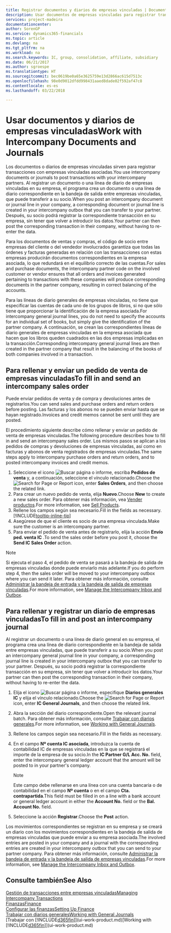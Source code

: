 ```yaml
---
title: Registrar documentos y diarios de empresas vinculadas | Documentos de Microsoft
description: Usar documentos de empresas vinculadas para registrar transacciones con empresas vinculadas asociadas.
services: project-madeira
documentationcenter: 
author: SorenGP
ms.service: dynamics365-financials
ms.topic: article
ms.devlang: na
ms.tgt_pltfrm: na
ms.workload: na
ms.search.keywords: IC, group, consolidation, affiliate, subsidiary
ms.date: 06/21/2017
ms.author: sgroespe
ms.translationtype: HT
ms.sourcegitcommit: bec0619be0a65e3625759e13d2866ac615d7513c
ms.openlocfilehash: 98e0d9012dfdd998431aaed8dade02f592af47c8
ms.contentlocale: es-es
ms.lasthandoff: 03/22/2018

---
```

# <a name="work-with-intercompany-documents-and-journals"></a><span data-ttu-id="e0d5b-103">Usar documentos y diarios de empresas vinculadas</span><span class="sxs-lookup"><span data-stu-id="e0d5b-103">Work with Intercompany Documents and Journals</span></span>
<span data-ttu-id="e0d5b-104">Los documentos o diarios de empresas vinculadas sirven para registrar transacciones con empresas vinculadas asociadas.</span><span class="sxs-lookup"><span data-stu-id="e0d5b-104">You use intercompany documents or journals to post transactions with your intercompany partners.</span></span> <span data-ttu-id="e0d5b-105">Al registrar un documento o una línea de diario de empresas vinculadas en su empresa, el programa crea un documento o una línea de diario correspondiente en la bandeja de salida entre empresas vinculadas, que puede transferir a su socio.</span><span class="sxs-lookup"><span data-stu-id="e0d5b-105">When you post an intercompany document or journal line in your company, a corresponding document or journal line is created in your intercompany outbox that you can transfer to your partner.</span></span> <span data-ttu-id="e0d5b-106">Después, su socio podrá registrar la correspondiente transacción en su empresa, sin tener que volver a introducir los datos.</span><span class="sxs-lookup"><span data-stu-id="e0d5b-106">Your partner can then post the corresponding transaction in their company, without having to re-enter the data.</span></span>

<span data-ttu-id="e0d5b-107">Para los documentos de ventas y compras, el código de socio entre empresas del cliente o del vendedor involucrados garantiza que todas las órdenes y facturas generadas en relación con las transacciones con estas empresas producirán documentos correspondientes en la empresa asociada, lo que redundará en el equilibrio correcto de las cuentas.</span><span class="sxs-lookup"><span data-stu-id="e0d5b-107">For sales and purchase documents, the intercompany partner code on the involved customer or vendor ensures that all orders and invoices generated pertaining to transactions with these companies will produce corresponding documents in the partner company, resulting in correct balancing of the accounts.</span></span>

<span data-ttu-id="e0d5b-108">Para las líneas de diario generales de empresas vinculadas, no tiene que especificar las cuentas de cada uno de los grupos de libros, si no que sólo tiene que proporcionar la identificación de la empresa asociada.</span><span class="sxs-lookup"><span data-stu-id="e0d5b-108">For intercompany general journal lines, you do not need to specify the accounts for an individual set of books, but simply give the identification of the partner company.</span></span> <span data-ttu-id="e0d5b-109">A continuación, se crean las correspondientes líneas de diario generales de empresas vinculadas en la empresa asociada que hacen que los libros queden cuadrados en las dos empresas implicadas en la transacción.</span><span class="sxs-lookup"><span data-stu-id="e0d5b-109">Corresponding intercompany general journal lines are then created in the partner company that result in the balancing of the books of both companies involved in a transaction.</span></span>

## <a name="to-fill-in-and-send-an-intercompany-sales-order"></a><span data-ttu-id="e0d5b-110">Para rellenar y enviar un pedido de venta de empresas vinculadas</span><span class="sxs-lookup"><span data-stu-id="e0d5b-110">To fill in and send an intercompany sales order</span></span>
<span data-ttu-id="e0d5b-111">Puede enviar pedidos de venta y de compra y devoluciones antes de registrarlos.</span><span class="sxs-lookup"><span data-stu-id="e0d5b-111">You can send sales and purchase orders and return orders before posting.</span></span> <span data-ttu-id="e0d5b-112">Las facturas y los abonos no se pueden enviar hasta que se hayan registrado.</span><span class="sxs-lookup"><span data-stu-id="e0d5b-112">Invoices and credit memos cannot be sent until they are posted.</span></span>

<span data-ttu-id="e0d5b-113">El procedimiento siguiente describe cómo rellenar y enviar un pedido de venta de empresas vinculadas.</span><span class="sxs-lookup"><span data-stu-id="e0d5b-113">The following procedure describes how to fill in and send an intercompany sales order.</span></span> <span data-ttu-id="e0d5b-114">Los mismos pasos se aplican a los pedidos de compras y devoluciones de empresas vinculadas, así como en facturas y abonos de venta registrados de empresas vinculadas.</span><span class="sxs-lookup"><span data-stu-id="e0d5b-114">The same steps apply to intercompany purchase orders and return orders, and to posted intercompany invoices and credit memos.</span></span>  

1. <span data-ttu-id="e0d5b-115">Seleccione el icono ![Buscar página o informe](media/ui-search/search_small.png "icono Buscar página o informe"), escriba **Pedidos de venta** y, a continuación, seleccione el vínculo relacionado.</span><span class="sxs-lookup"><span data-stu-id="e0d5b-115">Choose the ![Search for Page or Report](media/ui-search/search_small.png "Search for Page or Report icon") icon, enter **Sales Orders**, and then choose the related link.</span></span>  
2. <span data-ttu-id="e0d5b-116">Para crear un nuevo pedido de venta, elija **Nuevo**.</span><span class="sxs-lookup"><span data-stu-id="e0d5b-116">Choose **New** to create a new sales order.</span></span> <span data-ttu-id="e0d5b-117">Para obtener más información, vea [Vender productos](sales-how-sell-products.md).</span><span class="sxs-lookup"><span data-stu-id="e0d5b-117">For more information, see [Sell Products](sales-how-sell-products.md).</span></span>  
3. <span data-ttu-id="e0d5b-118">Rellene los campos según sea necesario.</span><span class="sxs-lookup"><span data-stu-id="e0d5b-118">Fill in the fields as necessary.</span></span> [!INCLUDE[tooltip-inline-tip](includes/tooltip-inline-tip_md.md)]
4. <span data-ttu-id="e0d5b-119">Asegúrese de que el cliente es socio de una empresa vinculada.</span><span class="sxs-lookup"><span data-stu-id="e0d5b-119">Make sure the customer is an intercompany partner.</span></span>
5. <span data-ttu-id="e0d5b-120">Para enviar el pedido de venta antes de registrarlo, elija la acción **Envío ped. venta IC** .</span><span class="sxs-lookup"><span data-stu-id="e0d5b-120">To send the sales order before you post it, choose the **Send IC Sales Order** action.</span></span>

> [!NOTE]
> <span data-ttu-id="e0d5b-121">Si ejecuta el paso 4, el pedido de venta se pasará a la bandeja de salida de empresas vinculadas donde puede enviarlo más adelante.</span><span class="sxs-lookup"><span data-stu-id="e0d5b-121">If you do perform step 4, then the sales order will be moved to your intercompany outbox where you can send it later.</span></span> <span data-ttu-id="e0d5b-122">Para obtener más información, consulte [Administrar la bandeja de entrada y la bandeja de salida de empresas vinculadas](intercompany-how-manage-intercompany-inbox.md).</span><span class="sxs-lookup"><span data-stu-id="e0d5b-122">For more information, see [Manage the Intercompany Inbox and Outbox](intercompany-how-manage-intercompany-inbox.md).</span></span>

## <a name="to-fill-in-and-post-an-intercompany-journal"></a><span data-ttu-id="e0d5b-123">Para rellenar y registrar un diario de empresas vinculadas</span><span class="sxs-lookup"><span data-stu-id="e0d5b-123">To fill in and post an intercompany journal</span></span>
<span data-ttu-id="e0d5b-124">Al registrar un documento o una línea de diario general en su empresa, el programa crea una línea de diario correspondiente en la bandeja de salida entre empresas vinculadas, que puede transferir a su socio.</span><span class="sxs-lookup"><span data-stu-id="e0d5b-124">When you post an intercompany general journal line in your company, a corresponding journal line is created in your intercompany outbox that you can transfer to your partner.</span></span> <span data-ttu-id="e0d5b-125">Después, su socio podrá registrar la correspondiente transacción en su empresa, sin tener que volver a introducir los datos.</span><span class="sxs-lookup"><span data-stu-id="e0d5b-125">Your partner can then post the corresponding transaction in their company, without having to re-enter the data.</span></span>

1. <span data-ttu-id="e0d5b-126">Elija el icono ![Buscar página o informe](media/ui-search/search_small.png "icono Buscar página o informe"), especifique **Diarios generales IC** y elija el vínculo relacionado.</span><span class="sxs-lookup"><span data-stu-id="e0d5b-126">Choose the ![Search for Page or Report](media/ui-search/search_small.png "Search for Page or Report icon") icon, enter **IC General Journals**, and then choose the related link.</span></span>  
2. <span data-ttu-id="e0d5b-127">Abra la sección del diario correspondiente.</span><span class="sxs-lookup"><span data-stu-id="e0d5b-127">Open the relevant journal batch.</span></span> <span data-ttu-id="e0d5b-128">Para obtener más información, consulte [Trabajar con diarios generales](ui-work-general-journals.md).</span><span class="sxs-lookup"><span data-stu-id="e0d5b-128">For more information, see [Working with General Journals](ui-work-general-journals.md).</span></span>
3. <span data-ttu-id="e0d5b-129">Rellene los campos según sea necesario.</span><span class="sxs-lookup"><span data-stu-id="e0d5b-129">Fill in the fields as necessary.</span></span>
4. <span data-ttu-id="e0d5b-130">En el campo **Nº cuenta IC asociada**, introduzca la cuenta de contabilidad IC de empresas vinculadas en la que se registrará el importe de la empresa de su socio.</span><span class="sxs-lookup"><span data-stu-id="e0d5b-130">In the **IC Partner G/L Acc. No.** field, enter the intercompany general ledger account that the amount will be posted to in your partner's company.</span></span>

    > [!NOTE]
    > <span data-ttu-id="e0d5b-131">Este campo debe rellenarse en una línea con una cuenta bancaria o de contabilidad en el campo **Nº cuenta** o en el campo **Cta. contrapartida**.</span><span class="sxs-lookup"><span data-stu-id="e0d5b-131">This field must be filled in on a line with a bank account or general ledger account in either the **Account No.** field or the **Bal. Account No.** field.</span></span>  
5. <span data-ttu-id="e0d5b-132">Seleccione la acción **Registrar**.</span><span class="sxs-lookup"><span data-stu-id="e0d5b-132">Choose the **Post** action.</span></span>

<span data-ttu-id="e0d5b-133">Los movimientos correspondientes se registran en su empresa y se creará un diario con los movimientos correspondientes en la bandeja de salida de empresas vinculadas que puede enviar a su empresa asociada.</span><span class="sxs-lookup"><span data-stu-id="e0d5b-133">The involved entries are posted in your company and a journal with the corresponding entries are created in your intercompany outbox that you can send to your partner company.</span></span> <span data-ttu-id="e0d5b-134">Para obtener más información, consulte [Administrar la bandeja de entrada y la bandeja de salida de empresas vinculadas](intercompany-how-manage-intercompany-inbox.md).</span><span class="sxs-lookup"><span data-stu-id="e0d5b-134">For more information, see [Manage the Intercompany Inbox and Outbox](intercompany-how-manage-intercompany-inbox.md).</span></span> 

## <a name="see-also"></a><span data-ttu-id="e0d5b-135">Consulte también</span><span class="sxs-lookup"><span data-stu-id="e0d5b-135">See Also</span></span>
[<span data-ttu-id="e0d5b-136">Gestión de transacciones entre empresas vinculadas</span><span class="sxs-lookup"><span data-stu-id="e0d5b-136">Managing Intercompany Transactions</span></span>](intercompany-manage.md)  
[<span data-ttu-id="e0d5b-137">Finanzas</span><span class="sxs-lookup"><span data-stu-id="e0d5b-137">Finance</span></span>](finance.md)  
[<span data-ttu-id="e0d5b-138">Configurar las finanzas</span><span class="sxs-lookup"><span data-stu-id="e0d5b-138">Setting Up Finance</span></span>](finance-setup-finance.md)  
[<span data-ttu-id="e0d5b-139">Trabajar con diarios generales</span><span class="sxs-lookup"><span data-stu-id="e0d5b-139">Working with General Journals</span></span>](ui-work-general-journals.md)  
<span data-ttu-id="e0d5b-140">[Trabajar con [!INCLUDE[d365fin](includes/d365fin_md.md)]](ui-work-product.md)</span><span class="sxs-lookup"><span data-stu-id="e0d5b-140">[Working with [!INCLUDE[d365fin](includes/d365fin_md.md)]](ui-work-product.md)</span></span>

